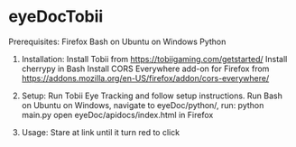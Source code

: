 # eyeDocTobii
Prerequisites:
Firefox Bash on Ubuntu on Windows Python

1. Installation:
Install Tobii from https://tobiigaming.com/getstarted/
Install cherrypy in Bash
Install CORS Everywhere add-on for Firefox from https://addons.mozilla.org/en-US/firefox/addon/cors-everywhere/

2. Setup:
Run Tobii Eye Tracking and follow setup instructions.
Run Bash on Ubuntu on Windows, navigate to eyeDoc/python/, run: python main.py
open eyeDoc/apidocs/index.html in Firefox

3. Usage:
Stare at link until it turn red to click

